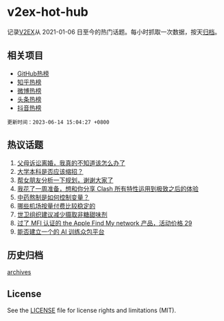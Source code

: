 # v2ex-hot-hub

 记录[V2EX](https://www.v2ex.com/)从 2021-01-06 日至今的热门话题。每小时抓取一次数据，按天[归档](archives)。
 
 ## 相关项目

- [GitHub热榜](https://github.com/snaildev/github-hot-hub)
- [知乎热榜](https://github.com/snaildev/zhihu-hot-hub)
- [微博热榜](https://github.com/snaildev/weibo-hot-hub)
- [头条热榜](https://github.com/snaildev/toutiao-hot-hub)
- [抖音热榜](https://github.com/snaildev/douyin-hot-hub)


 `更新时间：2023-06-14 15:04:27 +0800`

## 热议话题

1. [父母诉讼离婚，我真的不知道该怎么办了](https://www.v2ex.com/t/948534)
1. [大学本科是否应该缩招？](https://www.v2ex.com/t/948602)
1. [帮女朋友分析一下规划，谢谢大家了](https://www.v2ex.com/t/948343)
1. [我花了一周准备，想和你分享 Clash 所有特性运用到极致之后的体验](https://www.v2ex.com/t/948499)
1. [中药熬制是如何控制变量？](https://www.v2ex.com/t/948537)
1. [哪些机场按量付费比较稳定的](https://www.v2ex.com/t/948533)
1. [世卫组织建议减少摄取非糖甜味剂](https://www.v2ex.com/t/948494)
1. [过了 MFI 认证的 the Apple Find My network 产品，活动价格 29](https://www.v2ex.com/t/948578)
1. [能否建立一个的 AI 训练众包平台](https://www.v2ex.com/t/948555)

## 历史归档

[archives](archives)

## License

See the [LICENSE](LICENSE) file for license rights and limitations (MIT).
